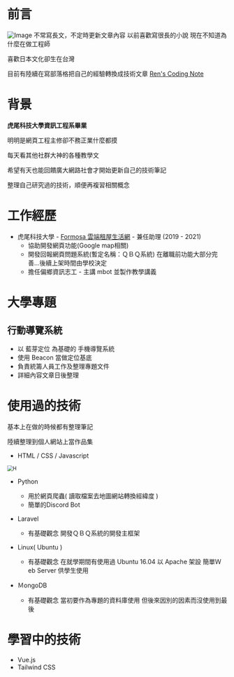 # 前言

![Image](https://i.imgur.com/Cfgy7mN.png)
不常寫長文，不定時更新文章內容
以前喜歡寫很長的小說 現在不知道為什麼在做工程師

喜歡日本文化卻生在台灣


目前有陸續在寫部落格把自己的經驗轉換成技術文章
[Ren's Coding Note](https://chitoseyu.github.io/)


# 背景

**虎尾科技大學資訊工程系畢業**

明明是網頁工程主修卻不務正業什麼都摸

每天看其他社群大神的各種教學文

希望有天也能回饋廣大網路社會才開始更新自己的技術筆記

整理自己研究過的技術，順便再複習相關概念

# 工作經歷

- 虎尾科技大學 - [Formosa 雲端租屋生活網](https://house.nfu.edu.tw/) - 兼任助理 (2019 - 2021)
  - 協助開發網頁功能(Google map相關)
  - 開發回報網頁問題系統(暫定名稱：ＱＢＱ系統) 在離職前功能大部分完善...後續上架時間由學校決定
  - 擔任偏鄉資訊志工 - 主講 mbot 並製作教學講義

# 大學專題

## 行動導覽系統

- 以 藍芽定位 為基礎的 手機導覽系統
- 使用 Beacon 當做定位基底
- 負責統籌人員工作及整理專題文件 
- 詳細內容文章日後整理

# 使用過的技術

基本上在做的時候都有整理筆記

陸續整理到個人網站上當作品集

- HTML / CSS / Javascript 
<img src="https://i.imgur.com/1c6PSUL.png" alt="H" style="zoom:80%;" />

- Python
  - 用於網頁爬蟲( 讀取檔案去地圖網站轉換經緯度 )
  - 簡單的Discord Bot             
  
- Laravel  
  - 有基礎觀念 開發ＱＢＱ系統的開發主框架
  
- Linux( Ubuntu )
  - 有基礎觀念 在就學期間有使用過 Ubuntu 16.04 以 Apache 架設 簡單Ｗeb Server 供學生使用
  
- ＭongoDB
  - 有基礎觀念 當初要作為專題的資料庫使用 但後來因別的因素而沒使用到最後

# 學習中的技術

- Vue.js
- Tailwind CSS







